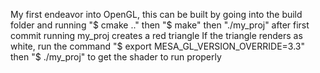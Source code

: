 My first endeavor into OpenGL, this can be built by going into the build folder and running "$ cmake .." then "$ make" then "./my_proj"
after first commit running my_proj creates a red triangle
If the triangle renders as white, run the command "$ export MESA_GL_VERSION_OVERRIDE=3.3" then "$ ./my_proj" to get the shader to run properly

